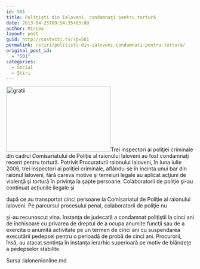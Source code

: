 ```yaml
---
id: 501
title: Poliţişti din Ialoveni, condamnaţi pentru tortură
date: 2013-04-25T09:54:35+03:00
author: Mircea
layout: post
guid: http://costesti.tv/?p=501
permalink: /stiri/politisti-din-ialoveni-condamnati-pentru-tortura/
original_post_id:
  - "501"
categories:
  - Social
  - Știri
---
```

[<img alt="gratii" class="alignleft size-medium wp-image-502" height="174" src="http://costestean.files.wordpress.com/2013/06/gratii.jpg?w=280&#038;h=174" width="280" />](http://costestean.files.wordpress.com/2013/06/gratii.jpg)Trei inspectori ai poliţiei criminale din cadrul Comisariatului de Poliţie al raionului Ialoveni au fost condamnaţi recent pentru tortură. Potrivit Procuraturii raionului Ialoveni, &icirc;n luna iulie 2006, trei inspectori ai poliţiei criminale, afl&acirc;ndu-se &icirc;n incinta unui bar din raionul Ialoveni, fără careva motive şi temeiuri legale au aplicat acţiuni de violenţă şi tortură &icirc;n privinţa la şapte persoane. Colaboratorii de poliţie şi-au continuat acţiunile ilegale şi 

<!--more-->

după ce au transportat cinci persoane la Comisariatul de Poliţie al raionului Ialoveni. Pe parcursul procesului penal, colaboratorii de poliţie nu 

şi-au recunoscut vina. Instanţa de judecată a condamnat poliţiştii la cinci ani de &icirc;nchisoare cu privarea de dreptul de a ocupa anumite funcţii sau de a exercita o anumită activitate pe un termen de cinci ani cu suspendarea executării pedepsei pentru o perioadă de probă de cinci ani. Procurorii, &icirc;nsă, au atacat sentinţa &icirc;n instanţa ierarhic superioară pe motiv de bl&acirc;ndeţe a pedepselor stabilite. 

Sursa :ialonenionline.md